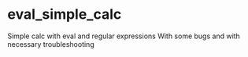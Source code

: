 # eval_simple_calc
Simple calc with eval and regular expressions
With some bugs and with necessary troubleshooting
